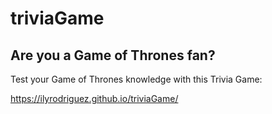 # triviaGame

## Are you a Game of Thrones fan?
Test your Game of Thrones knowledge with this Trivia Game:

https://ilyrodriguez.github.io/triviaGame/
